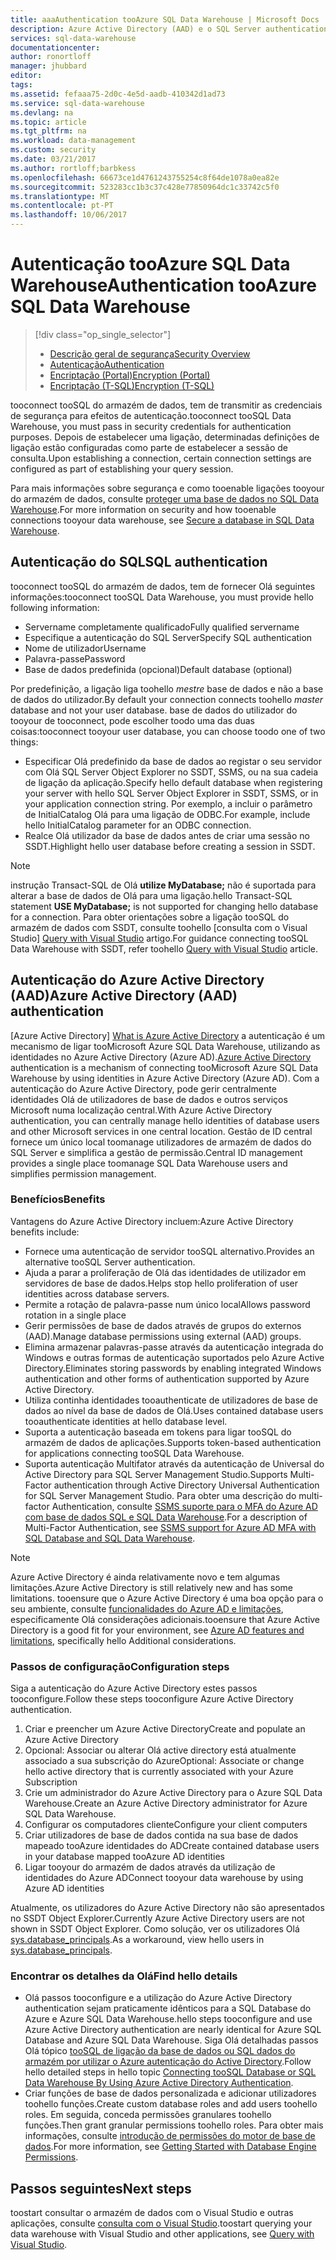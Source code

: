 ```yaml
---
title: aaaAuthentication tooAzure SQL Data Warehouse | Microsoft Docs
description: Azure Active Directory (AAD) e o SQL Server authentication tooAzure SQL Data Warehouse.
services: sql-data-warehouse
documentationcenter: 
author: ronortloff
manager: jhubbard
editor: 
tags: 
ms.assetid: fefaaa75-2d0c-4e5d-aadb-410342d1ad73
ms.service: sql-data-warehouse
ms.devlang: na
ms.topic: article
ms.tgt_pltfrm: na
ms.workload: data-management
ms.custom: security
ms.date: 03/21/2017
ms.author: rortloff;barbkess
ms.openlocfilehash: 66673ce1d4761243755254c8f64de1078a0ea82e
ms.sourcegitcommit: 523283cc1b3c37c428e77850964dc1c33742c5f0
ms.translationtype: MT
ms.contentlocale: pt-PT
ms.lasthandoff: 10/06/2017
---
```

# <a name="authentication-tooazure-sql-data-warehouse"></a><span data-ttu-id="bc45f-103">Autenticação tooAzure SQL Data Warehouse</span><span class="sxs-lookup"><span data-stu-id="bc45f-103">Authentication tooAzure SQL Data Warehouse</span></span>
> [!div class="op_single_selector"]
> * [<span data-ttu-id="bc45f-104">Descrição geral de segurança</span><span class="sxs-lookup"><span data-stu-id="bc45f-104">Security Overview</span></span>](sql-data-warehouse-overview-manage-security.md)
> * [<span data-ttu-id="bc45f-105">Autenticação</span><span class="sxs-lookup"><span data-stu-id="bc45f-105">Authentication</span></span>](sql-data-warehouse-authentication.md)
> * [<span data-ttu-id="bc45f-106">Encriptação (Portal)</span><span class="sxs-lookup"><span data-stu-id="bc45f-106">Encryption (Portal)</span></span>](sql-data-warehouse-encryption-tde.md)
> * [<span data-ttu-id="bc45f-107">Encriptação (T-SQL)</span><span class="sxs-lookup"><span data-stu-id="bc45f-107">Encryption (T-SQL)</span></span>](sql-data-warehouse-encryption-tde-tsql.md)
> 
> 

<span data-ttu-id="bc45f-108">tooconnect tooSQL do armazém de dados, tem de transmitir as credenciais de segurança para efeitos de autenticação.</span><span class="sxs-lookup"><span data-stu-id="bc45f-108">tooconnect tooSQL Data Warehouse, you must pass in security credentials for authentication purposes.</span></span> <span data-ttu-id="bc45f-109">Depois de estabelecer uma ligação, determinadas definições de ligação estão configuradas como parte de estabelecer a sessão de consulta.</span><span class="sxs-lookup"><span data-stu-id="bc45f-109">Upon establishing a connection, certain connection settings are configured as part of establishing your query session.</span></span>  

<span data-ttu-id="bc45f-110">Para mais informações sobre segurança e como tooenable ligações tooyour do armazém de dados, consulte [proteger uma base de dados no SQL Data Warehouse][Secure a database in SQL Data Warehouse].</span><span class="sxs-lookup"><span data-stu-id="bc45f-110">For more information on security and how tooenable connections tooyour data warehouse, see [Secure a database in SQL Data Warehouse][Secure a database in SQL Data Warehouse].</span></span>

## <a name="sql-authentication"></a><span data-ttu-id="bc45f-111">Autenticação do SQL</span><span class="sxs-lookup"><span data-stu-id="bc45f-111">SQL authentication</span></span>
<span data-ttu-id="bc45f-112">tooconnect tooSQL do armazém de dados, tem de fornecer Olá seguintes informações:</span><span class="sxs-lookup"><span data-stu-id="bc45f-112">tooconnect tooSQL Data Warehouse, you must provide hello following information:</span></span>

* <span data-ttu-id="bc45f-113">Servername completamente qualificado</span><span class="sxs-lookup"><span data-stu-id="bc45f-113">Fully qualified servername</span></span>
* <span data-ttu-id="bc45f-114">Especifique a autenticação do SQL Server</span><span class="sxs-lookup"><span data-stu-id="bc45f-114">Specify SQL authentication</span></span>
* <span data-ttu-id="bc45f-115">Nome de utilizador</span><span class="sxs-lookup"><span data-stu-id="bc45f-115">Username</span></span>
* <span data-ttu-id="bc45f-116">Palavra-passe</span><span class="sxs-lookup"><span data-stu-id="bc45f-116">Password</span></span>
* <span data-ttu-id="bc45f-117">Base de dados predefinida (opcional)</span><span class="sxs-lookup"><span data-stu-id="bc45f-117">Default database (optional)</span></span>

<span data-ttu-id="bc45f-118">Por predefinição, a ligação liga toohello *mestre* base de dados e não a base de dados do utilizador.</span><span class="sxs-lookup"><span data-stu-id="bc45f-118">By default your connection connects toohello *master* database and not your user database.</span></span> <span data-ttu-id="bc45f-119">base de dados do utilizador do tooyour de tooconnect, pode escolher toodo uma das duas coisas:</span><span class="sxs-lookup"><span data-stu-id="bc45f-119">tooconnect tooyour user database, you can choose toodo one of two things:</span></span>

* <span data-ttu-id="bc45f-120">Especificar Olá predefinido da base de dados ao registar o seu servidor com Olá SQL Server Object Explorer no SSDT, SSMS, ou na sua cadeia de ligação da aplicação.</span><span class="sxs-lookup"><span data-stu-id="bc45f-120">Specify hello default database when registering your server with hello SQL Server Object Explorer in SSDT, SSMS, or in your application connection string.</span></span> <span data-ttu-id="bc45f-121">Por exemplo, a incluir o parâmetro de InitialCatalog Olá para uma ligação de ODBC.</span><span class="sxs-lookup"><span data-stu-id="bc45f-121">For example, include hello InitialCatalog parameter for an ODBC connection.</span></span>
* <span data-ttu-id="bc45f-122">Realce Olá utilizador da base de dados antes de criar uma sessão no SSDT.</span><span class="sxs-lookup"><span data-stu-id="bc45f-122">Highlight hello user database before creating a session in SSDT.</span></span>

> [!NOTE]
> <span data-ttu-id="bc45f-123">instrução Transact-SQL de Olá **utilize MyDatabase;** não é suportada para alterar a base de dados de Olá para uma ligação.</span><span class="sxs-lookup"><span data-stu-id="bc45f-123">hello Transact-SQL statement **USE MyDatabase;** is not supported for changing hello database for a connection.</span></span> <span data-ttu-id="bc45f-124">Para obter orientações sobre a ligação tooSQL do armazém de dados com SSDT, consulte toohello [consulta com o Visual Studio] [ Query with Visual Studio] artigo.</span><span class="sxs-lookup"><span data-stu-id="bc45f-124">For guidance connecting tooSQL Data Warehouse with SSDT, refer toohello [Query with Visual Studio][Query with Visual Studio] article.</span></span>
> 
> 

## <a name="azure-active-directory-aad-authentication"></a><span data-ttu-id="bc45f-125">Autenticação do Azure Active Directory (AAD)</span><span class="sxs-lookup"><span data-stu-id="bc45f-125">Azure Active Directory (AAD) authentication</span></span>
<span data-ttu-id="bc45f-126">[Azure Active Directory] [ What is Azure Active Directory] a autenticação é um mecanismo de ligar tooMicrosoft Azure SQL Data Warehouse, utilizando as identidades no Azure Active Directory (Azure AD).</span><span class="sxs-lookup"><span data-stu-id="bc45f-126">[Azure Active Directory][What is Azure Active Directory] authentication is a mechanism of connecting tooMicrosoft Azure SQL Data Warehouse by using identities in Azure Active Directory (Azure AD).</span></span> <span data-ttu-id="bc45f-127">Com a autenticação do Azure Active Directory, pode gerir centralmente identidades Olá de utilizadores de base de dados e outros serviços Microsoft numa localização central.</span><span class="sxs-lookup"><span data-stu-id="bc45f-127">With Azure Active Directory authentication, you can centrally manage hello identities of database users and other Microsoft services in one central location.</span></span> <span data-ttu-id="bc45f-128">Gestão de ID central fornece um único local toomanage utilizadores de armazém de dados do SQL Server e simplifica a gestão de permissão.</span><span class="sxs-lookup"><span data-stu-id="bc45f-128">Central ID management provides a single place toomanage SQL Data Warehouse users and simplifies permission management.</span></span> 

### <a name="benefits"></a><span data-ttu-id="bc45f-129">Benefícios</span><span class="sxs-lookup"><span data-stu-id="bc45f-129">Benefits</span></span>
<span data-ttu-id="bc45f-130">Vantagens do Azure Active Directory incluem:</span><span class="sxs-lookup"><span data-stu-id="bc45f-130">Azure Active Directory benefits include:</span></span>

* <span data-ttu-id="bc45f-131">Fornece uma autenticação de servidor tooSQL alternativo.</span><span class="sxs-lookup"><span data-stu-id="bc45f-131">Provides an alternative tooSQL Server authentication.</span></span>
* <span data-ttu-id="bc45f-132">Ajuda a parar a proliferação de Olá das identidades de utilizador em servidores de base de dados.</span><span class="sxs-lookup"><span data-stu-id="bc45f-132">Helps stop hello proliferation of user identities across database servers.</span></span>
* <span data-ttu-id="bc45f-133">Permite a rotação de palavra-passe num único local</span><span class="sxs-lookup"><span data-stu-id="bc45f-133">Allows password rotation in a single place</span></span>
* <span data-ttu-id="bc45f-134">Gerir permissões de base de dados através de grupos do externos (AAD).</span><span class="sxs-lookup"><span data-stu-id="bc45f-134">Manage database permissions using external (AAD) groups.</span></span>
* <span data-ttu-id="bc45f-135">Elimina armazenar palavras-passe através da autenticação integrada do Windows e outras formas de autenticação suportados pelo Azure Active Directory.</span><span class="sxs-lookup"><span data-stu-id="bc45f-135">Eliminates storing passwords by enabling integrated Windows authentication and other forms of authentication supported by Azure Active Directory.</span></span>
* <span data-ttu-id="bc45f-136">Utiliza continha identidades tooauthenticate de utilizadores de base de dados ao nível da base de dados de Olá.</span><span class="sxs-lookup"><span data-stu-id="bc45f-136">Uses contained database users tooauthenticate identities at hello database level.</span></span>
* <span data-ttu-id="bc45f-137">Suporta a autenticação baseada em tokens para ligar tooSQL do armazém de dados de aplicações.</span><span class="sxs-lookup"><span data-stu-id="bc45f-137">Supports token-based authentication for applications connecting tooSQL Data Warehouse.</span></span>
* <span data-ttu-id="bc45f-138">Suporta autenticação Multifator através da autenticação de Universal do Active Directory para SQL Server Management Studio.</span><span class="sxs-lookup"><span data-stu-id="bc45f-138">Supports Multi-Factor authentication through Active Directory Universal Authentication for SQL Server Management Studio.</span></span> <span data-ttu-id="bc45f-139">Para obter uma descrição do multi-factor Authentication, consulte [SSMS suporte para o MFA do Azure AD com base de dados SQL e SQL Data Warehouse](../sql-database/sql-database-ssms-mfa-authentication.md).</span><span class="sxs-lookup"><span data-stu-id="bc45f-139">For a description of Multi-Factor Authentication, see [SSMS support for Azure AD MFA with SQL Database and SQL Data Warehouse](../sql-database/sql-database-ssms-mfa-authentication.md).</span></span>

> [!NOTE]
> <span data-ttu-id="bc45f-140">Azure Active Directory é ainda relativamente novo e tem algumas limitações.</span><span class="sxs-lookup"><span data-stu-id="bc45f-140">Azure Active Directory is still relatively new and has some limitations.</span></span> <span data-ttu-id="bc45f-141">tooensure que o Azure Active Directory é uma boa opção para o seu ambiente, consulte [funcionalidades do Azure AD e limitações][Azure AD features and limitations], especificamente Olá considerações adicionais.</span><span class="sxs-lookup"><span data-stu-id="bc45f-141">tooensure that Azure Active Directory is a good fit for your environment, see [Azure AD features and limitations][Azure AD features and limitations], specifically hello Additional considerations.</span></span>
> 
> 

### <a name="configuration-steps"></a><span data-ttu-id="bc45f-142">Passos de configuração</span><span class="sxs-lookup"><span data-stu-id="bc45f-142">Configuration steps</span></span>
<span data-ttu-id="bc45f-143">Siga a autenticação do Azure Active Directory estes passos tooconfigure.</span><span class="sxs-lookup"><span data-stu-id="bc45f-143">Follow these steps tooconfigure Azure Active Directory authentication.</span></span>

1. <span data-ttu-id="bc45f-144">Criar e preencher um Azure Active Directory</span><span class="sxs-lookup"><span data-stu-id="bc45f-144">Create and populate an Azure Active Directory</span></span>
2. <span data-ttu-id="bc45f-145">Opcional: Associar ou alterar Olá active directory está atualmente associado a sua subscrição do Azure</span><span class="sxs-lookup"><span data-stu-id="bc45f-145">Optional: Associate or change hello active directory that is currently associated with your Azure Subscription</span></span>
3. <span data-ttu-id="bc45f-146">Crie um administrador do Azure Active Directory para o Azure SQL Data Warehouse.</span><span class="sxs-lookup"><span data-stu-id="bc45f-146">Create an Azure Active Directory administrator for Azure SQL Data Warehouse.</span></span>
4. <span data-ttu-id="bc45f-147">Configurar os computadores cliente</span><span class="sxs-lookup"><span data-stu-id="bc45f-147">Configure your client computers</span></span>
5. <span data-ttu-id="bc45f-148">Criar utilizadores de base de dados contida na sua base de dados mapeado tooAzure identidades do AD</span><span class="sxs-lookup"><span data-stu-id="bc45f-148">Create contained database users in your database mapped tooAzure AD identities</span></span>
6. <span data-ttu-id="bc45f-149">Ligar tooyour do armazém de dados através da utilização de identidades do Azure AD</span><span class="sxs-lookup"><span data-stu-id="bc45f-149">Connect tooyour data warehouse by using Azure AD identities</span></span>

<span data-ttu-id="bc45f-150">Atualmente, os utilizadores do Azure Active Directory não são apresentados no SSDT Object Explorer.</span><span class="sxs-lookup"><span data-stu-id="bc45f-150">Currently Azure Active Directory users are not shown in SSDT Object Explorer.</span></span> <span data-ttu-id="bc45f-151">Como solução, ver os utilizadores Olá [sys.database_principals](https://msdn.microsoft.com/library/ms187328.aspx).</span><span class="sxs-lookup"><span data-stu-id="bc45f-151">As a workaround, view hello users in [sys.database_principals](https://msdn.microsoft.com/library/ms187328.aspx).</span></span>

### <a name="find-hello-details"></a><span data-ttu-id="bc45f-152">Encontrar os detalhes da Olá</span><span class="sxs-lookup"><span data-stu-id="bc45f-152">Find hello details</span></span>
* <span data-ttu-id="bc45f-153">Olá passos tooconfigure e a utilização do Azure Active Directory authentication sejam praticamente idênticos para a SQL Database do Azure e Azure SQL Data Warehouse.</span><span class="sxs-lookup"><span data-stu-id="bc45f-153">hello steps tooconfigure and use Azure Active Directory authentication are nearly identical for Azure SQL Database and Azure SQL Data Warehouse.</span></span> <span data-ttu-id="bc45f-154">Siga Olá detalhadas passos Olá tópico [tooSQL de ligação da base de dados ou SQL dados do armazém por utilizar o Azure autenticação do Active Directory](../sql-database/sql-database-aad-authentication.md).</span><span class="sxs-lookup"><span data-stu-id="bc45f-154">Follow hello detailed steps in hello topic [Connecting tooSQL Database or SQL Data Warehouse By Using Azure Active Directory Authentication](../sql-database/sql-database-aad-authentication.md).</span></span>
* <span data-ttu-id="bc45f-155">Criar funções de base de dados personalizada e adicionar utilizadores toohello funções.</span><span class="sxs-lookup"><span data-stu-id="bc45f-155">Create custom database roles and add users toohello roles.</span></span> <span data-ttu-id="bc45f-156">Em seguida, conceda permissões granulares toohello funções.</span><span class="sxs-lookup"><span data-stu-id="bc45f-156">Then grant granular permissions toohello roles.</span></span> <span data-ttu-id="bc45f-157">Para obter mais informações, consulte [introdução de permissões do motor de base de dados](https://msdn.microsoft.com/library/mt667986.aspx).</span><span class="sxs-lookup"><span data-stu-id="bc45f-157">For more information, see [Getting Started with Database Engine Permissions](https://msdn.microsoft.com/library/mt667986.aspx).</span></span>

## <a name="next-steps"></a><span data-ttu-id="bc45f-158">Passos seguintes</span><span class="sxs-lookup"><span data-stu-id="bc45f-158">Next steps</span></span>
<span data-ttu-id="bc45f-159">toostart consultar o armazém de dados com o Visual Studio e outras aplicações, consulte [consulta com o Visual Studio][Query with Visual Studio].</span><span class="sxs-lookup"><span data-stu-id="bc45f-159">toostart querying your data warehouse with Visual Studio and other applications, see [Query with Visual Studio][Query with Visual Studio].</span></span>

<!-- Article references -->
[Secure a database in SQL Data Warehouse]: ./sql-data-warehouse-overview-manage-security.md
[Query with Visual Studio]: ./sql-data-warehouse-query-visual-studio.md
[What is Azure Active Directory]: ../active-directory/active-directory-whatis.md
[Azure AD features and limitations]: ../sql-database/sql-database-aad-authentication.md#azure-ad-features-and-limitations
